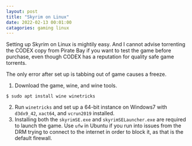 ```yaml
---
layout: post
title: "Skyrim on Linux"
date: 2022-02-13 00:01:00
catagories: gaming linux
---
```

Setting up Skyrim on Linux is mightily easy. And I cannot advise torrenting the CODEX copy from Pirate Bay if you want to test the game before purchase, even though CODEX has a reputation for quality safe game torrents. 

The only error after set up is tabbing out of game causes a freeze.

1. Download the game, wine, and wine tools.

<code>$ sudo apt install wine winetricks</code>

2. Run <code>winetricks</code> and set up a 64-bit instance on Windows7 with <code>d3dx9_42</code>, <code>xact64</code>, and <code>vcrun2019</code> installed.
3. Installing both the <code>skyrimSE.exe</code> and <code>skyrimSELauncher.exe</code> are required to launch the game. Use <code>ufw</code> in Ubuntu if you run into issues from the DRM trying to connect to the internet in order to block it, as that is the default firewall.
